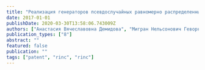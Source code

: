 ```yaml
---
title: "Реализация генераторов псевдослучайных равномерно распределенных случайных чисел, использующих побитовые операции"
date: 2017-01-01
publishDate: 2020-03-30T13:58:06.743009Z
authors: ["Анастасия Вячеславовна Демидова", "Мигран Нельсонович Геворкян", "Дмитрий Сергеевич Кулябов", "Анна Владиславовна Королькова"]
publication_types: ["8"]
abstract: ""
featured: false
publication: ""
tags: ["patent", "rinc", "rinc"]
---
```


